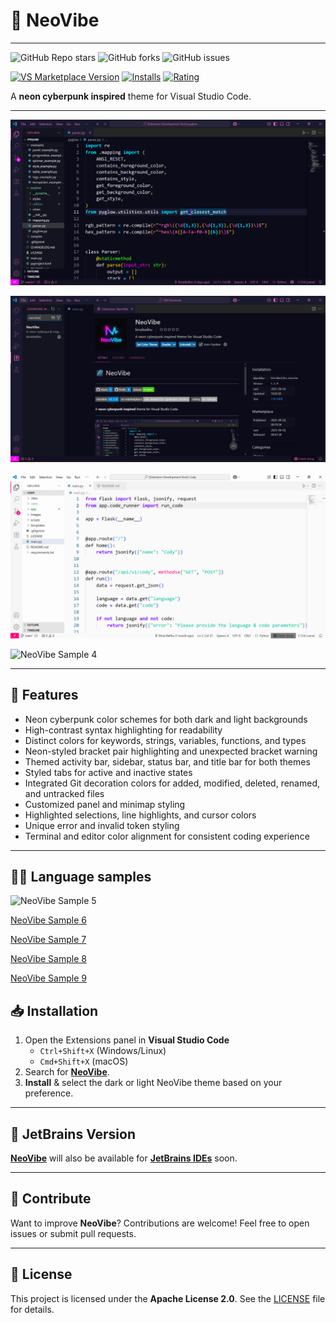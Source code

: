 # 🌌 NeoVibe

---

![GitHub Repo stars](https://img.shields.io/github/stars/BirukBelihu/neovibe?style=flat-square&logo=github)
![GitHub forks](https://img.shields.io/github/forks/BirukBelihu/neovibe?style=flat-square&logo=github)
![GitHub issues](https://img.shields.io/github/issues/BirukBelihu/neovibe?style=flat-square)

[![VS Marketplace Version](https://img.shields.io/visual-studio-marketplace/v/birukbelihu.neovibe?style=flat-square&logo=visual-studio-code)](https://marketplace.visualstudio.com/items?itemName=birukbelihu.neovibe)
[![Installs](https://img.shields.io/visual-studio-marketplace/i/birukbelihu.neovibe?style=flat-square)](https://marketplace.visualstudio.com/items?itemName=birukbelihu.neovibe)
[![Rating](https://img.shields.io/visual-studio-marketplace/r/birukbelihu.neovibe?style=flat-square)](https://marketplace.visualstudio.com/items?itemName=birukbelihu.neovibe)

A **neon cyberpunk inspired** theme for Visual Studio Code.

---

![NeoVibe Sample](https://github.com/birukbelihu/neovibe/raw/main/images/sample_1.png)

![NeoVibe Sample 2](https://github.com/birukbelihu/neovibe/raw/main/images/sample_2.png)

![NeoVibe Sample 3](https://github.com/birukbelihu/neovibe/raw/main/images/sample_3.png)

![NeoVibe Sample 4](https://github.com/birukbelihu/neovibe/raw/main/images/demos/sample_4.png)

---

## 🎨 Features

- Neon cyberpunk color schemes for both dark and light backgrounds
- High-contrast syntax highlighting for readability  
- Distinct colors for keywords, strings, variables, functions, and types  
- Neon-styled bracket pair highlighting and unexpected bracket warning  
- Themed activity bar, sidebar, status bar, and title bar for both themes  
- Styled tabs for active and inactive states  
- Integrated Git decoration colors for added, modified, deleted, renamed, and untracked files  
- Customized panel and minimap styling  
- Highlighted selections, line highlights, and cursor colors  
- Unique error and invalid token styling  
- Terminal and editor color alignment for consistent coding experience

---

## 👨‍💻 Language samples

![NeoVibe Sample 5](https://github.com/birukbelihu/neovibe/raw/main/images/sample_5.png)

[NeoVibe Sample 6](https://github.com/birukbelihu/neovibe/raw/main/images/sample_6.png)

[NeoVibe Sample 7](https://github.com/birukbelihu/neovibe/raw/main/images/sample_7.png)

[NeoVibe Sample 8](https://github.com/birukbelihu/neovibe/raw/main/images/sample_8.png)

[NeoVibe Sample 9](https://github.com/birukbelihu/neovibe/raw/main/images/sample_9.png)

## 📥 Installation

1. Open the Extensions panel in **Visual Studio Code**  
   - `Ctrl+Shift+X` (Windows/Linux)  
   - `Cmd+Shift+X` (macOS)  
2. Search for [**NeoVibe**](https://marketplace.visualstudio.com/items?itemName=birukbelihu.neovibe).  
3. **Install** & select the dark or light NeoVibe theme based on your preference.

---

## 🧩 JetBrains Version

[**NeoVibe**](https://plugins.jetbrains.com/) will also be available for [**JetBrains IDEs**](https://www.jetbrains.com/ides/) soon.

---

## 🙌 Contribute

Want to improve **NeoVibe**? Contributions are welcome! Feel free to open issues or submit pull requests.

---

## 📄 License

This project is licensed under the **Apache License 2.0**. See
the [LICENSE](https://github.com/birukbelihu/neovibe/blob/main/LICENSE) file for details.
